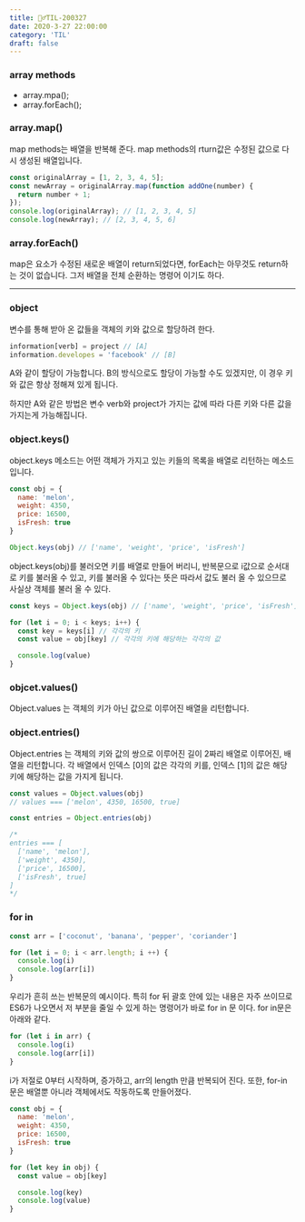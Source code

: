 ```yaml
---
title: 🏃‍♂️TIL-200327
date: 2020-3-27 22:00:00
category: 'TIL'
draft: false
---
```




### array methods

- array.mpa();
- array.forEach();

### array.map()

map methods는 배열을 반복해 준다. map methods의 rturn값은 수정된 값으로 다시 생성된 배열입니다.

```javascript
const originalArray = [1, 2, 3, 4, 5];
const newArray = originalArray.map(function addOne(number) {
  return number + 1;
});
console.log(originalArray); // [1, 2, 3, 4, 5]
console.log(newArray); // [2, 3, 4, 5, 6]
```

### array.forEach()

map은 요소가 수정된 새로운 배열이 return되었다면, forEach는 아무것도 return하는 것이 없습니다. 그저 배열을 전체 순환하는 명령어 이기도 하다.

---

### object

변수를 통해 받아 온 값들을 객체의 키와 값으로 할당하려 한다.

```javascript
information[verb] = project // [A]
information.developes = 'facebook' // [B]
```

A와 같이 할당이 가능합니다. B의 방식으로도 할당이 가능할 수도 있겠지만, 이 경우 키와 값은 항상 정해져 있게 됩니다.

하지만 A와 같은 방법은 변수 verb와 project가 가지는 값에 따라 다른 키와 다른 값을 가지는게 가능해집니다.

### object.keys()

object.keys 메소드는 어떤 객체가 가지고 있는 키들의 목록을 배열로 리턴하는 메소드입니다. 

```javascript
const obj = {
  name: 'melon',
  weight: 4350,
  price: 16500,
  isFresh: true
}

Object.keys(obj) // ['name', 'weight', 'price', 'isFresh']
```

object.keys(obj)를 불러오면 키를 배열로 만들어 버리니, 반복문으로 i값으로 순서대로 키를 불러올 수 있고, 키를 불러올 수 있다는 뜻은 따라서 값도 불러 올 수 있으므로 사실상 객체를 불러 올 수 있다.

```javascript
const keys = Object.keys(obj) // ['name', 'weight', 'price', 'isFresh']

for (let i = 0; i < keys; i++) {
  const key = keys[i] // 각각의 키
  const value = obj[key] // 각각의 키에 해당하는 각각의 값

  console.log(value)
}
```



### objcet.values()

Object.values 는 객체의 키가 아닌 값으로 이루어진 배열을 리턴합니다.



### object.entries()

Object.entries 는 객체의 키와 값의 쌍으로 이루어진 길이 2짜리 배열로 이루어진, 배열을 리턴합니다. 각 배열에서 인덱스 [0]의 값은 각각의 키를, 인덱스 [1]의 값은 해당 키에 해당하는 값을 가지게 됩니다.

```javascript
const values = Object.values(obj)
// values === ['melon', 4350, 16500, true]

const entries = Object.entries(obj)

/*
entries === [
  ['name', 'melon'],
  ['weight', 4350],
  ['price', 16500],
  ['isFresh', true]
]
*/
```

### for in

```javascript
const arr = ['coconut', 'banana', 'pepper', 'coriander']

for (let i = 0; i < arr.length; i ++) {
  console.log(i)
  console.log(arr[i])
} 
```

우리가 흔히 쓰는 반복문의 예시이다. 특히 for 뒤 괄호 안에 있는 내용은 자주 쓰이므로 ES6가 나오면서 저 부분을 줄일 수 있게 하는 명령어가 바로 for in 문 이다. for in문은 아래와 같다.

```javascript
for (let i in arr) {
  console.log(i)
  console.log(arr[i])
}
```

i가 저절로 0부터 시작하며, 증가하고, arr의 length 만큼 반복되어 진다. 또한, for-in 문은 배열뿐 아니라 객체에서도 작동하도록 만들어졌다.

```javascript
const obj = {
  name: 'melon',
  weight: 4350,
  price: 16500,
  isFresh: true
}

for (let key in obj) {
  const value = obj[key]

  console.log(key)
  console.log(value)
}
```

